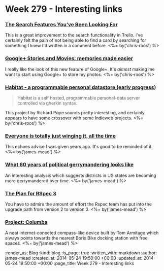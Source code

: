 Week 279 - Interesting links
============================

### [The Search Features You’ve Been Looking For](http://blog.trello.com/the-search-features-youve-been-looking-for/)

This is a great improvement to the search functionality in Trello. I've certainly felt the pain of not being able to find a card by searching for something I knew I'd written in a comment before. <%= by('chris-roos') %>


### [Google+ Stories and Movies: memories made easier](http://googleblog.blogspot.co.uk/2014/05/google-stories-and-movies-memories-made.html)

I really like the look of this new feature of Google+. It's _almost_ making me want to start using Google+ to store my photos. <%= by('chris-roos') %>


### [Habitat - a programmable personal datastore (early progress)](http://blog.oftcc.net/post/86240985111/habitat-a-programmable-personal-datastore-early)

> Habitat is a self hosted, programmable personal-data server controlled via gherkin syntax.

This project by Richard Pope sounds pretty interesting, and certainly appears to have some crossover with some Indieweb projects. <%= by('chris-roos') %>


### [Everyone is totally just winging it, all the time](http://www.theguardian.com/news/oliver-burkeman-s-blog/2014/may/21/everyone-is-totally-just-winging-it)

This echoes advice I was given years ago. It's good to be reminded of it. <%= by('james-mead') %>


### [What 60 years of political gerrymandering looks like](http://www.washingtonpost.com/blogs/wonkblog/wp/2014/05/21/what-60-years-of-political-gerrymandering-looks-like/)

An interesting analysis which suggests districts in US states are becoming more gerrymandered over time. <%= by('james-mead') %>


### [The Plan for RSpec 3](http://myronmars.to/n/dev-blog/2013/07/the-plan-for-rspec-3)

You have to admire the amount of effort the Rspec team has put into the upgrade path from version 2 to version 3. <%= by('james-mead') %>


### [Project: Columba](http://tomarmitage.com/projects/columba/)

A neat internet-conected compass-like device built by Tom Armitage which always points towards the nearest Boris Bike docking station with free spaces. <%= by('james-mead') %>


:render_as: Blog
:kind: blog
:is_page: true
:written_with: markdown
:author: james-mead
:created_at: 2014-05-24 19:50:00 +00:00
:updated_at: 2014-05-24 19:50:00 +00:00
:page_title: Week 279 - Interesting links

